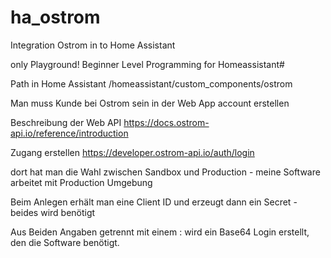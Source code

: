 # ha_ostrom
Integration Ostrom in to Home Assistant

only Playground!
Beginner Level Programming for Homeassistant#

Path in Home Assistant 
/homeassistant/custom_components/ostrom

Man muss Kunde bei Ostrom sein
in der Web App account erstellen

Beschreibung der Web API https://docs.ostrom-api.io/reference/introduction

Zugang erstellen https://developer.ostrom-api.io/auth/login

dort hat man die Wahl zwischen Sandbox und Production - meine Software arbeitet mit Production Umgebung

Beim Anlegen erhält man eine Client ID und erzeugt dann ein Secret - beides wird benötigt

Aus Beiden Angaben getrennt mit einem : wird ein Base64 Login erstellt, den die Software benötigt.
